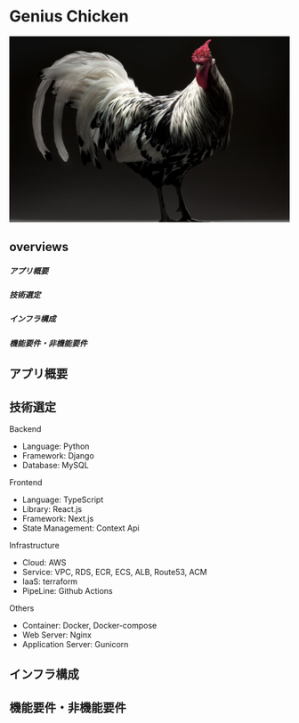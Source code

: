 # Genius Chicken
[![Genius Chicken](frontend/client/public/home10.png)](https://genius-chicken.com)

## overviews
##### アプリ概要
##### 技術選定
##### インフラ構成
##### 機能要件・非機能要件


## アプリ概要


## 技術選定
Backend
* Language: Python
* Framework: Django
* Database: MySQL

Frontend
* Language: TypeScript
* Library: React.js
* Framework: Next.js
* State Management: Context Api

Infrastructure
* Cloud: AWS
* Service: VPC, RDS, ECR, ECS, ALB, Route53, ACM
* IaaS: terraform
* PipeLine: Github Actions

Others
* Container: Docker, Docker-compose
* Web Server: Nginx
* Application Server: Gunicorn

## インフラ構成
## 機能要件・非機能要件
